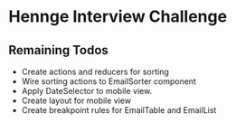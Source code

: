 # Hennge Interview Challenge

## Remaining Todos

- Create actions and reducers for sorting
- Wire sorting actions to EmailSorter component
- Apply DateSelector to mobile view.
- Create layout for mobile view
- Create breakpoint rules for EmailTable and EmailList
